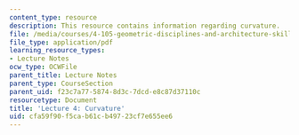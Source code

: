 ```yaml
---
content_type: resource
description: This resource contains information regarding curvature.
file: /media/courses/4-105-geometric-disciplines-and-architecture-skills-reciprocal-methodologies-fall-2012/cfa59f90f5cab61cb49723cf7e655ee6_MIT4_105F12_lec4-curv.pdf
file_type: application/pdf
learning_resource_types:
- Lecture Notes
ocw_type: OCWFile
parent_title: Lecture Notes
parent_type: CourseSection
parent_uid: f23c7a77-5874-8d3c-7dcd-e8c87d37110c
resourcetype: Document
title: 'Lecture 4: Curvature'
uid: cfa59f90-f5ca-b61c-b497-23cf7e655ee6
---
```

